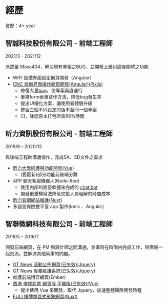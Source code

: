 # 經歷

資歷：4+ year

## 智誠科技股份有限公司 - 前端工程師

2021/3 - 2021/12

派遣至 Moxa404，解決現有專案之BUG，並開發上級討論後期望之功能

- WIFI 設備界面設定網頁開發（Angular）
- [CNC 設備界面操作網頁開發(Angular)(Pixijs)](https://www.moxa.com.tw/Product/network_management_software.htm)
  - 修復大量[bug](/img/bug.png)，使專案再度運行
  - 重構form表單寫作方法，降低bug發生率
  - 提出UI優化方案，讓使用者體驗升級
  - 整合三個不同設定的版本至同一個專案
  - CI，降低原本打包所需66%時間

## 昕力資訊股份有限公司 - 前端工程師

2019/8 - 2020/12

與後端工程師溝通協作，完成SA、SD文件之需求

- [昕力大學維護與功能開發(Vue)](https://www.tpisoftware.com/tpu/index)
  - (舊翻新)部分功能前後端分離
- APP 聊天客服機器人(Node-Red)
  - 使用内部的開發軟體來完成的 [chat bot](https://www.tpisoftware.com/tpu/articleDetails/1813)
  - 開發後重構寫法降低交接人員理解的時間成本
- [昕力官網網站維護(Nuxt)](https://www.tpisoftware.com/en/)
- 多語言保險雙平臺 app 製作(Ionic 、Angular)

## 智聯微網科技有限公司 - 前端工程師

2018/5 - 2019/7

開發前端網頁，在 PM 與設計師之間溝通，並準時在時限内完成工作，與團隊一起交流，並解決其他同事的問題。

- [GT News 活動公佈網頁(已失效)(Jquery)](http://www.gt-news.com/index.html)
- [GT News 後臺維護系統(已失效)(Jquery)](http://gtnews.gt-program.com/)
- 維護前端博弈網頁(Ember)
- [西港 環球彩票 網頁版 手機版(已失效)(Vue)](http://universallottery.gttest12.com/index)
  - 提出使用 Vue 來開發，取代 Jquery，加速整體團隊開發時程
- [FULI 棋牌單頁式形象網頁(Nuxt)](http://fuligaming.com/cn/)
